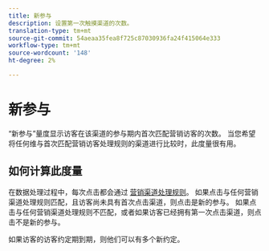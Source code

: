 ```yaml
---
title: 新参与
description: 设置第一次触摸渠道的次数。
translation-type: tm+mt
source-git-commit: 54aeaa35fea8f725c87030936fa24f415064e333
workflow-type: tm+mt
source-wordcount: '148'
ht-degree: 2%

---
```



# 新参与

“新参与”量度显示访客在该渠道的参与期内首次匹配营销访客的次数。 当您希望将任何维与首次匹配营销访客处理规则的渠道进行比较时，此度量很有用。

## 如何计算此度量

在数据处理过程中，每次点击都会通过 [营销渠道处理规则](../c-marketing-channels/c-rules.md)。 如果点击与任何营销渠道处理规则匹配，且访客尚未具有首次点击渠道，则点击是新的参与。 如果点击与任何营销渠道处理规则不匹配，或者如果访客已经拥有第一次点击渠道，则点击不是新的参与。

如果访客的访客约定期到期，则他们可以有多个新约定。